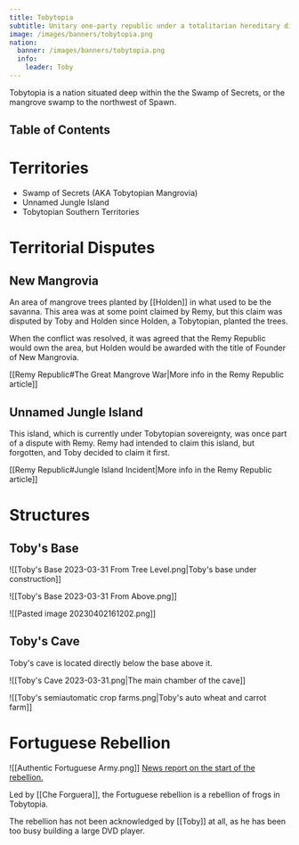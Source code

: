 ```yaml
---
title: Tobytopia
subtitle: Unitary one-party republic under a totalitarian hereditary dictatorship
image: /images/banners/tobytopia.png
nation:
  banner: /images/banners/tobytopia.png
  info:
    leader: Toby
---
```


Tobytopia is a nation situated deep within the the Swamp of Secrets, or the mangrove swamp
to the northwest of Spawn.

## Table of Contents


# Territories
- Swamp of Secrets (AKA Tobytopian Mangrovia)
- Unnamed Jungle Island
- Tobytopian Southern Territories

# Territorial Disputes

## New Mangrovia
An area of mangrove trees planted by [[Holden]] in what used to be the savanna.
This area was at some point claimed by Remy, but this claim was disputed by Toby and
Holden since Holden, a Tobytopian, planted the trees.

When the conflict was resolved, it was agreed that the Remy Republic would own the area,
but Holden would be awarded with the title of Founder of New Mangrovia.

[[Remy Republic#The Great Mangrove War|More info in the Remy Republic article]]

## Unnamed Jungle Island
This island, which is currently under Tobytopian sovereignty, was once part of a
dispute with Remy. Remy had intended to claim this island, but forgotten, and Toby
decided to claim it first.

[[Remy Republic#Jungle Island Incident|More info in the Remy Republic article]]

# Structures

## Toby's Base

![[Toby's Base 2023-03-31 From Tree Level.png|Toby's base under construction]]

![[Toby's Base 2023-03-31 From Above.png]]

![[Pasted image 20230402161202.png]]

## Toby's Cave
Toby's cave is located directly below the base above it.

![[Toby's Cave 2023-03-31.png|The main chamber of the cave]]

![[Toby's semiautomatic crop farms.png|Toby's auto wheat and carrot farm]]

# Fortuguese Rebellion

![[Authentic Fortuguese Army.png]]
[News report on the start of the rebellion.](https://www.youtube.com/watch?v=m9Mk31BjK-Q)

Led by [[Che Forguera]], the Fortuguese rebellion is a rebellion of frogs in Tobytopia.

The rebellion has not been acknowledged by [[Toby]] at all, as he has been too busy building a large DVD player.